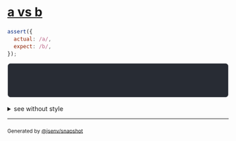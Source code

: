 # [a vs b](../../regexp.test.js#L8)

```js
assert({
  actual: /a/,
  expect: /b/,
});
```

![img](throw.svg)

<details>
  <summary>see without style</summary>

```console
AssertionError: actual and expect are different

actual: /a/
expect: /b/
```

</details>


---

<sub>
  Generated by <a href="https://github.com/jsenv/core/tree/main/packages/independent/snapshot">@jsenv/snapshot</a>
</sub>
